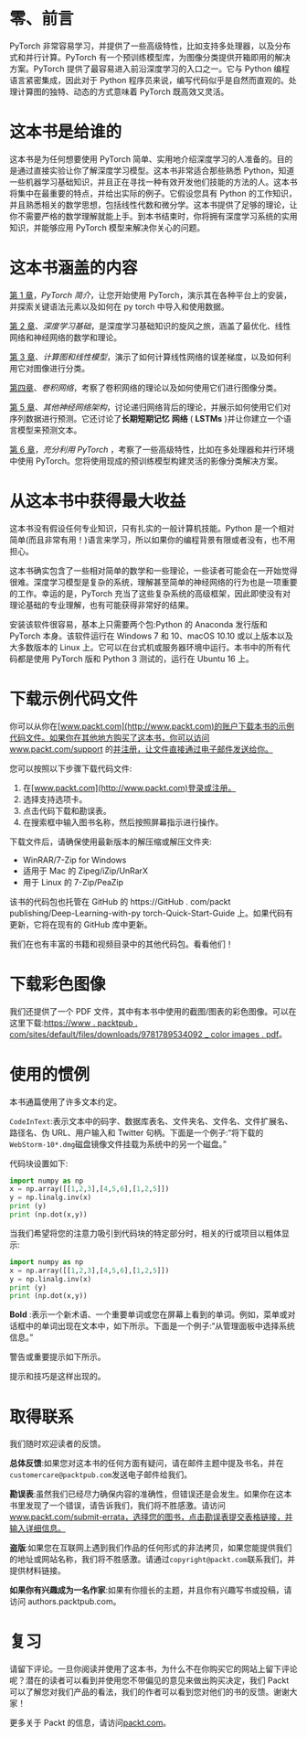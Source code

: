 

# 零、前言

PyTorch 非常容易学习，并提供了一些高级特性，比如支持多处理器，以及分布式和并行计算。PyTorch 有一个预训练模型库，为图像分类提供开箱即用的解决方案。PyTorch 提供了最容易进入前沿深度学习的入口之一。它与 Python 编程语言紧密集成，因此对于 Python 程序员来说，编写代码似乎是自然而直观的。处理计算图的独特、动态的方式意味着 PyTorch 既高效又灵活。



# 这本书是给谁的

这本书是为任何想要使用 PyTorch 简单、实用地介绍深度学习的人准备的。目的是通过直接实验让你了解深度学习模型。这本书非常适合那些熟悉 Python，知道一些机器学习基础知识，并且正在寻找一种有效开发他们技能的方法的人。这本书将集中在最重要的特点，并给出实际的例子。它假设您具有 Python 的工作知识，并且熟悉相关的数学思想，包括线性代数和微分学。这本书提供了足够的理论，让你不需要严格的数学理解就能上手。到本书结束时，你将拥有深度学习系统的实用知识，并能够应用 PyTorch 模型来解决你关心的问题。



# 这本书涵盖的内容

[第 1 章](2d1384b3-ec8a-40f0-96d0-5ac061f08a65.xhtml)，*PyTorch 简介*，让您开始使用 PyTorch，演示其在各种平台上的安装，并探索关键语法元素以及如何在 py torch 中导入和使用数据。

[第 2 章](fc03f00c-2991-4e13-af19-6afbf2eb6ded.xhtml)、*深度学习基础*，是深度学习基础知识的旋风之旅，涵盖了最优化、线性网络和神经网络的数学和理论。

[第 3 章](77e1b6da-e5d6-46a4-8a2c-ee1cfa686cc6.xhtml)、*计算图和线性模型*，演示了如何计算线性网络的误差梯度，以及如何利用它对图像进行分类。

[第四章](a3ca526e-1be7-4891-b763-a77141073ba8.xhtml)、*卷积网络*，考察了卷积网络的理论以及如何使用它们进行图像分类。

[第 5 章](9c33e5cd-daf7-403f-b462-cde997dfaa66.xhtml)、*其他神经网络架构*，讨论递归网络背后的理论，并展示如何使用它们对序列数据进行预测。它还讨论了**长期短期记忆** **网络** ( **LSTMs** )并让你建立一个语言模型来预测文本。

[第 6 章](459b0641-0fa6-4d51-896e-f9a041fa0c3e.xhtml)，*充分利用 PyTorch* ，考察了一些高级特性，比如在多处理器和并行环境中使用 PyTorch。您将使用现成的预训练模型构建灵活的影像分类解决方案。



# 从这本书中获得最大收益

这本书没有假设任何专业知识，只有扎实的一般计算机技能。Python 是一个相对简单(而且非常有用！)语言来学习，所以如果你的编程背景有限或者没有，也不用担心。

这本书确实包含了一些相对简单的数学和一些理论，一些读者可能会在一开始觉得很难。深度学习模型是复杂的系统，理解甚至简单的神经网络的行为也是一项重要的工作。幸运的是，PyTorch 充当了这些复杂系统的高级框架，因此即使没有对理论基础的专业理解，也有可能获得非常好的结果。

安装该软件很容易，基本上只需要两个包:Python 的 Anaconda 发行版和 PyTorch 本身。该软件运行在 Windows 7 和 10、macOS 10.10 或以上版本以及大多数版本的 Linux 上。它可以在台式机或服务器环境中运行。本书中的所有代码都是使用 PyTorch 版和 Python 3 测试的，运行在 Ubuntu 16 上。



# 下载示例代码文件

你可以从你在[www.packt.com](http://www.packt.com)的账户下载本书的示例代码文件。如果你在其他地方购买了这本书，你可以访问 www.packt.com/support 的[并注册，让文件直接通过电子邮件发送给你。](http://www.packt.com/support)

您可以按照以下步骤下载代码文件:

1.  在[www.packt.com](http://www.packt.com)登录或注册。
2.  选择支持选项卡。
3.  点击代码下载和勘误表。
4.  在搜索框中输入图书名称，然后按照屏幕指示进行操作。

下载文件后，请确保使用最新版本的解压缩或解压文件夹:

*   WinRAR/7-Zip for Windows
*   适用于 Mac 的 Zipeg/iZip/UnRarX
*   用于 Linux 的 7-Zip/PeaZip

该书的代码包也托管在 GitHub 的 https://GitHub . com/packt publishing/Deep-Learning-with-py torch-Quick-Start-Guide 上。如果代码有更新，它将在现有的 GitHub 库中更新。

我们在也有丰富的书籍和视频目录中的其他代码包。看看他们！



# 下载彩色图像

我们还提供了一个 PDF 文件，其中有本书中使用的截图/图表的彩色图像。可以在这里下载:[https://www . packtpub . com/sites/default/files/downloads/9781789534092 _ color images . pdf](https://www.packtpub.com/sites/default/files/downloads/9781789534092_ColorImages.pdf)。



# 使用的惯例

本书通篇使用了许多文本约定。

`CodeInText`:表示文本中的码字、数据库表名、文件夹名、文件名、文件扩展名、路径名、伪 URL、用户输入和 Twitter 句柄。下面是一个例子:“将下载的`WebStorm-10*.dmg`磁盘镜像文件挂载为系统中的另一个磁盘。”

代码块设置如下:

```py
import numpy as np
x = np.array([[1,2,3],[4,5,6],[1,2,5]]) 
y = np.linalg.inv(x) 
print (y) 
print (np.dot(x,y))
```

当我们希望将您的注意力吸引到代码块的特定部分时，相关的行或项目以粗体显示:

```py
import numpy as np
x = np.array([[1,2,3],[4,5,6],[1,2,5]]) 
y = np.linalg.inv(x) 
print (y) 
print (np.dot(x,y))
```

**Bold** :表示一个新术语、一个重要单词或您在屏幕上看到的单词。例如，菜单或对话框中的单词出现在文本中，如下所示。下面是一个例子:“从管理面板中选择系统信息。”

警告或重要提示如下所示。

提示和技巧是这样出现的。



# 取得联系

我们随时欢迎读者的反馈。

**总体反馈**:如果您对这本书的任何方面有疑问，请在邮件主题中提及书名，并在`customercare@packtpub.com`发送电子邮件给我们。

**勘误表**:虽然我们已经尽力确保内容的准确性，但错误还是会发生。如果你在这本书里发现了一个错误，请告诉我们，我们将不胜感激。请访问 www.packt.com/submit-errata，选择您的图书，点击勘误表提交表格链接，并输入详细信息。

**盗版**:如果您在互联网上遇到我们作品的任何形式的非法拷贝，如果您能提供我们的地址或网站名称，我们将不胜感激。请通过`copyright@packt.com`联系我们，并提供材料链接。

**如果你有兴趣成为一名作家**:如果有你擅长的主题，并且你有兴趣写书或投稿，请访问 authors.packtpub.com。



# 复习

请留下评论。一旦你阅读并使用了这本书，为什么不在你购买它的网站上留下评论呢？潜在的读者可以看到并使用您不带偏见的意见来做出购买决定，我们 Packt 可以了解您对我们产品的看法，我们的作者可以看到您对他们的书的反馈。谢谢大家！

更多关于 Packt 的信息，请访问[packt.com](http://www.packt.com/)。